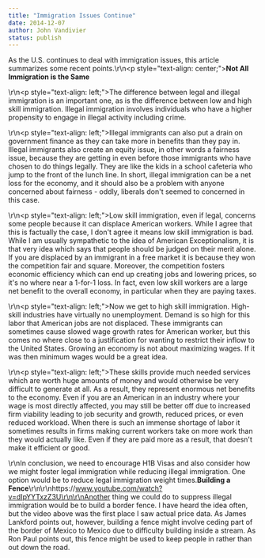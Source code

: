 ```yaml
---
title: "Immigration Issues Continue"
date: 2014-12-07
author: John Vandivier
status: publish
---
```


As the U.S. continues to deal with immigration issues, this article summarizes some recent points.\r\n<p style=\"text-align: center;\"><strong>Not All Immigration is the Same</strong></p>\r\n<p style=\"text-align: left;\">The difference between legal and illegal immigration is an important one, as is the difference between low and high skill immigration. Illegal immigration involves individuals who have a higher propensity to engage in illegal activity including crime.</p>\r\n<p style=\"text-align: left;\">Illegal immigrants can also put a drain on government finance as they can take more in benefits than they pay in. Illegal immigrants also create an equity issue, in other words a fairness issue, because they are getting in even before those immigrants who have chosen to do things legally. They are like the kids in a school cafeteria who jump to the front of the lunch line. In short, illegal immigration can be a net loss for the economy, and it should also be a problem with anyone concerned about fairness - oddly, liberals don't seemed to concerned in this case.</p>\r\n<p style=\"text-align: left;\">Low skill immigration, even if legal, concerns some people because it can displace American workers. While I agree that this is factually the case, I don't agree it means low skill immigration is bad. While I am usually sympathetic to the idea of American Exceptionalism, it is that very idea which says that people should be judged on their merit alone. If you are displaced by an immigrant in a free market it is because they won the competition fair and square. Moreover, the competition fosters economic efficiency which can end up creating jobs and lowering prices, so it's no where near a 1-for-1 loss. In fact, even low skill workers are a large net benefit to the overall economy, in particular when they are paying taxes.</p>\r\n<p style=\"text-align: left;\">Now we get to high skill immigration. High-skill industries have virtually no unemployment. Demand is so high for this labor that American jobs are not displaced. These immigrants can sometimes cause slowed wage growth rates for American worker, but this comes no where close to a justification for wanting to restrict their inflow to the United States. Growing an economy is not about maximizing wages. If it was then minimum wages would be a great idea.</p>\r\n<p style=\"text-align: left;\">These skills provide much needed services which are worth huge amounts of money and would otherwise be very difficult to generate at all. As a result, they represent enormous net benefits to the economy. Even if you are an American in an industry where your wage is most directly affected, you may still be better off due to increased firm viability leading to job security and growth, reduced prices, or even reduced workload. When there is such an immense shortage of labor it sometimes results in firms making current workers take on more work than they would actually like. Even if they are paid more as a result, that doesn't make it efficient or good.</p>\r\nIn conclusion, we need to encourage H1B Visas and also consider how we might foster legal immigration while reducing illegal immigration. One option would be to reduce legal immigration weight times.<strong>Building a Fence</strong>\r\n\r\nhttps://www.youtube.com/watch?v=dIpYYTxzZ3U\r\n\r\nAnother thing we could do to suppress illegal immigration would be to build a border fence. I have heard the idea often, but the video above was the first place I saw actual price data. As James Lankford points out, however, building a fence might involve ceding part of the border of Mexico to Mexico due to difficulty building inside a stream. As Ron Paul points out, this fence might be used to keep people in rather than out down the road.
